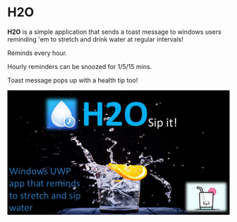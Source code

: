 # H2O

**H2O** is a simple application that sends a toast message to windows users reminding 'em to stretch and drink water at regular intervals!

Reminds every hour.

Hourly reminders can be snoozed for 1/5/15 mins.

Toast message pops up with a health tip too!

[![Watch the video](https://github.com/impeccable-tester/H2O/blob/master/H2O/thumbnail.gif)](https://www.youtube.com/watch?v=Jz9S-6LsXBk)
